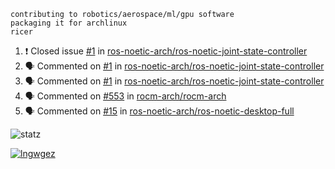 ```
contributing to robotics/aerospace/ml/gpu software
packaging it for archlinux
ricer
```

<!--START_SECTION:activity-->
1. ❗️ Closed issue [#1](https://github.com/ros-noetic-arch/ros-noetic-joint-state-controller/issues/1) in [ros-noetic-arch/ros-noetic-joint-state-controller](https://github.com/ros-noetic-arch/ros-noetic-joint-state-controller)
2. 🗣 Commented on [#1](https://github.com/ros-noetic-arch/ros-noetic-joint-state-controller/issues/1) in [ros-noetic-arch/ros-noetic-joint-state-controller](https://github.com/ros-noetic-arch/ros-noetic-joint-state-controller)
3. 🗣 Commented on [#1](https://github.com/ros-noetic-arch/ros-noetic-joint-state-controller/issues/1) in [ros-noetic-arch/ros-noetic-joint-state-controller](https://github.com/ros-noetic-arch/ros-noetic-joint-state-controller)
4. 🗣 Commented on [#553](https://github.com/rocm-arch/rocm-arch/issues/553) in [rocm-arch/rocm-arch](https://github.com/rocm-arch/rocm-arch)
5. 🗣 Commented on [#15](https://github.com/ros-noetic-arch/ros-noetic-desktop-full/issues/15) in [ros-noetic-arch/ros-noetic-desktop-full](https://github.com/ros-noetic-arch/ros-noetic-desktop-full)
<!--END_SECTION:activity-->


![statz](https://github-readme-stats.vercel.app/api?username=acxz&include_all_commits=true&show_icons=true)

[![lngwgez](https://github-readme-stats.vercel.app/api/top-langs/?username=acxz&layout=compact)](https://github.com/acxz/github-readme-stats)


<!--
**acxz/acxz** is a ✨ _special_ ✨ repository because its `README.md` (this file) appears on your GitHub profile.

Here are some ideas to get you started:

- 🔭 I’m currently working on ...
- 🌱 I’m currently learning ...
- 👯 I’m looking to collaborate on ...
- 🤔 I’m looking for help with ...
- 💬 Ask me about ...
- 📫 How to reach me: ...
- 😄 Pronouns: ...
- ⚡ Fun fact: ...
-->
